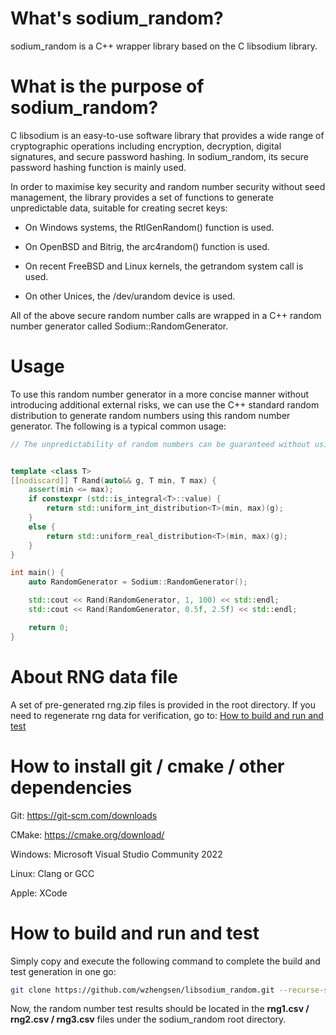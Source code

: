 # What's sodium_random?

sodium_random is a C++ wrapper library based on the C libsodium library.

# What is the purpose of sodium_random?

C libsodium is an easy-to-use software library that provides a wide range of cryptographic operations including encryption, decryption, digital signatures, and secure password hashing. In sodium_random, its secure password hashing function is mainly used.

In order to maximise key security and random number security without seed management, the library provides a set of functions to generate unpredictable data, suitable for creating secret keys:

* On Windows systems, the RtlGenRandom() function is used.

* On OpenBSD and Bitrig, the arc4random() function is used.

* On recent FreeBSD and Linux kernels, the getrandom system call is used.

* On other Unices, the /dev/urandom device is used.

All of the above secure random number calls are wrapped in a C++ random number generator called Sodium::RandomGenerator.

# Usage

To use this random number generator in a more concise manner without introducing additional external risks, we can use the C++ standard random distribution to generate random numbers using this random number generator. The following is a typical common usage:

```c++
// The unpredictability of random numbers can be guaranteed without using random seeds.


template <class T>
[[nodiscard]] T Rand(auto&& g, T min, T max) {
    assert(min <= max);
    if constexpr (std::is_integral<T>::value) {
        return std::uniform_int_distribution<T>(min, max)(g);
    }
    else {
        return std::uniform_real_distribution<T>(min, max)(g);
    }
}

int main() {
    auto RandomGenerator = Sodium::RandomGenerator();

    std::cout << Rand(RandomGenerator, 1, 100) << std::endl;
    std::cout << Rand(RandomGenerator, 0.5f, 2.5f) << std::endl;

    return 0;
}
```

# About RNG data file

A set of pre-generated rng.zip files is provided in the root directory.
If you need to regenerate rng data for verification, go to: [How to build and run and test](#how-to-build-and-run-and-test)

# How to install git / cmake / other dependencies

Git: https://git-scm.com/downloads

CMake: https://cmake.org/download/

Windows: Microsoft Visual Studio Community 2022

Linux: Clang or GCC

Apple: XCode

# How to build and run and test

Simply copy and execute the following command to complete the build and test generation in one go:

```bash
git clone https://github.com/wzhengsen/libsodium_random.git --recurse-submodules --recursive && cd libsodium_random && mkdir build && cd build && cmake .. -DCMAKE_BUILD_TYPE=Release && cmake --build . --config Release && ctest --test-dir . -C Release -VV
```

Now, the random number test results should be located in the **rng1.csv / rng2.csv / rng3.csv** files under the sodium_random root directory.